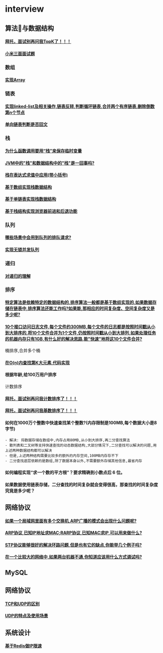 # interview

## 算法与数据结构


#### [拜托，面试别再问我TopK了！！！](https://mp.weixin.qq.com/s/FFsvWXiaZK96PtUg-mmtEw)
#### [小米三面面试题](https://github.com/TomorrowWu/golang-algorithms/blob/master/algorithms/uncategorized/%E5%B0%8F%E7%B1%B3%E4%B8%89%E9%9D%A2%E9%9D%A2%E8%AF%95%E9%A2%98/README.md)

### 数组
#### [实现Array](https://github.com/TomorrowWu/golang-algorithms/blob/master/data-structures/array/array.go)

### 链表
#### [实现linked-list及相关操作,链表反转,判断循环链表,合并两个有序链表,删除倒数第n个节点](https://github.com/TomorrowWu/golang-algorithms/blob/master/data-structures/linked-list/singlelinkedlist.go)
#### [单向链表判断是否回文](https://github.com/TomorrowWu/golang-algorithms/blob/master/data-structures/linked-list/palindrome.go)

### 栈
#### [为什么函数调用要用“栈”来保存临时变量]()
#### [JVM中的"栈"和数据结构中的"栈"是一回事吗?](算法与数据结构/栈/JVM中的"栈"和数据结构中的"栈"是一回事吗?.md)
#### [栈在表达式求值中应用(带小括号)]()
#### [基于数组实现栈数据结构]()
#### [基于单链表实现栈数据结构]()
#### [基于栈结构实现浏览器前进和后退功能]()

### 队列
#### [哪些场景中会用到队列的排队请求?](算法与数据结构/队列/哪些场景中会用到队列的排队请求?.md)
#### [实现无锁并发队列]()

### 递归
#### [对递归的理解](算法与数据结构/递归/对递归的理解.md)

### 排序
#### [特定算法是依赖特定的数据结构的,排序算法一般都是基于数组实现的,如果数据存储在链表中,排序算法还能工作吗?如果能,那相应的时间复杂度、空间复杂度又是多少呢?](算法与数据结构/排序/基于链表存储,排序算法思考?.md)
#### [10个接口访问日志文件,每个文件约300MB,每个文件的日志都是按照时间戳从小到大排序的,将10个文件合并为1个文件,仍按照时间戳从小到大排列,如果处理任务的机器内存只有1GB,有什么好的解决思路,能"快速"地将这10个文件合并?]()
桶排序,合并多个桶
#### [在O(n)内查找第K大元素,代码实现](https://github.com/TomorrowWu/golang-algorithms/blob/master/leetcode/0215.kth-largest-element-in-an-array/src/kth-largest-element-in-an-array.go)
#### 根据年龄,给100万用户排序
计数排序
#### [拜托，面试别再问我计数排序了！！！](https://mp.weixin.qq.com/s/KU-AUGOnLeRtE_hivl2uSA)
#### [拜托，面试别再问我基数排序了！！！](https://mp.weixin.qq.com/s/Z8gU9QLpMnA-zoMc9ZeR2w)
#### 如何在1000万个整数中快速查找某个整数?(内存限制是100MB,每个数据大小是8字节)
```
- 解决: 将数据存储在数组中,内存占用80MB,从小到大排序,再二分查找算法
- 散列表和二叉树等支持快速查找的动态数据结构,大部分情况下,二分查找可以解决的问题,用上述两种数据结构都可以解决
- 但是,上述两种结构需要比较多的额外的内存空间,100MB内存存不下
- 二分查找底层依赖的是数组,除了数据本身以外,不需要额外存储其他信息,最省内存
```
#### 如何编程实现“求一个数的平方根”？要求精确到小数点后 6 位。

#### 如果数据使用链表存储，二分查找的时间复杂就会变得很高，那查找的时间复杂度究竟是多少呢？


## 网络协议
#### [如果一个局域网里面有多个交换机,ARP广播的模式会出现什么问题呢?](网络协议/一个局域网里面有多个交换机,会出现什么问题.md)
#### [ARP协议,已知IP地址求MAC;RARP协议,已知MAC求IP,可以用来做什么?](网络协议/RARP协议的作用.md)
#### [STP协议能够很好的解决环路问题,但是也有它的缺点,你能举几个例子吗?](网络协议/STP协议的缺点.md)
#### [在一个比较大的网络中,如果两台机器不通,你知道应该用什么方式调试吗?](网络协议/两台机器不通,如何调试?.md)

## MySQL


## 网络协议
#### [TCP和UDP的区别](网络协议/TCP和UDP的区别.md)
#### [UDP的特点及使用场景](网络协议/UDP的特点及使用场景.md)


## 系统设计
#### [基于Redis做IP限速](https://redis.io/commands/incr)
